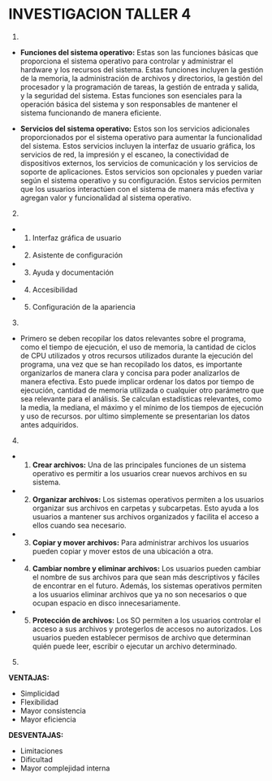 # **INVESTIGACION TALLER 4**

1.

 * **Funciones del sistema operativo:** Estas son las funciones básicas que proporciona el sistema operativo para controlar y administrar el hardware y los recursos del sistema. Estas funciones incluyen la gestión de la memoria, la administración de archivos y directorios, la gestión del procesador y la programación de tareas, la gestión de entrada y salida, y la seguridad del sistema. Estas funciones son esenciales para la operación básica del sistema y son responsables de mantener el sistema funcionando de manera eficiente.
 
 * **Servicios del sistema operativo:** Estos son los servicios adicionales proporcionados por el sistema operativo para aumentar la funcionalidad del sistema. Estos servicios incluyen la interfaz de usuario gráfica, los servicios de red, la impresión y el escaneo, la conectividad de dispositivos externos, los servicios de comunicación y los servicios de soporte de aplicaciones. Estos servicios son opcionales y pueden variar según el sistema operativo y su configuración. Estos servicios permiten que los usuarios interactúen con el sistema de manera más efectiva y agregan valor y funcionalidad al sistema operativo.
 
 
2. 
 
 * 1. Interfaz gráfica de usuario
 * 2. Asistente de configuración
 *  3. Ayuda y documentación
 *  4. Accesibilidad
 *  5. Configuración de la apariencia
  
  
3.

 * Primero se deben recopilar los datos relevantes sobre el programa, como el tiempo de ejecución, el uso de memoria, la cantidad de ciclos de CPU utilizados y otros recursos utilizados durante la ejecución del programa, una vez que se han recopilado los datos, es importante organizarlos de manera clara y concisa para poder analizarlos de manera efectiva. Esto puede implicar ordenar los datos por tiempo de ejecución, cantidad de memoria utilizada o cualquier otro parámetro que sea relevante para el análisis. Se calculan estadísticas relevantes, como la media, la mediana, el máximo y el mínimo de los tiempos de ejecución y uso de recursos. por ultimo simplemente se presentarian los datos antes adquiridos.


4. 

 *  1. **Crear archivos:** Una de las principales funciones de un sistema operativo es permitir a los usuarios crear nuevos archivos en su sistema.
 *  2. **Organizar archivos:** Los sistemas operativos permiten a los usuarios organizar sus archivos en carpetas y subcarpetas. Esto ayuda a los usuarios a mantener sus archivos organizados y facilita el acceso a ellos cuando sea necesario.
 *  3. **Copiar y mover archivos:** Para administrar archivos los usuarios pueden copiar y mover estos de una ubicación a otra. 
 *  4. **Cambiar nombre y eliminar archivos:** Los usuarios pueden cambiar el nombre de sus archivos para que sean más descriptivos y fáciles de encontrar en el futuro. Además, los sistemas operativos permiten a los usuarios eliminar archivos que ya no son necesarios o que ocupan espacio en disco innecesariamente.
 *  5. **Protección de archivos:** Los SO permiten a los usuarios controlar el acceso a sus archivos y protegerlos de accesos no autorizados. Los usuarios pueden establecer permisos de archivo que determinan quién puede leer, escribir o ejecutar un archivo determinado. 

5. 

 **VENTAJAS:**
 
* Simplicidad
* Flexibilidad
* Mayor consistencia
* Mayor eficiencia

 **DESVENTAJAS:**
 
 * Limitaciones
 * Dificultad 
 * Mayor complejidad interna


